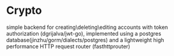 # Crypto

simple backend for creating\deleting\editing accounts with token authorization (dgrijalva/jwt-go), implemented using a postgres database(jinzhu/gorm/dialects/postgres) and a lightweight high performance HTTP request router (fasthttprouter)
